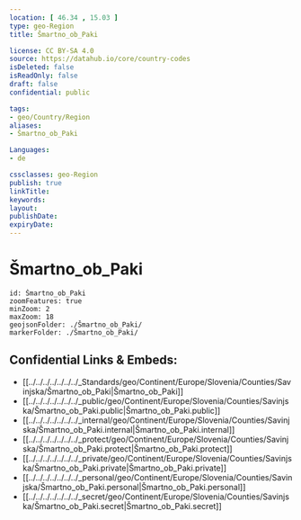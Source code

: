 ```yaml
---
location: [ 46.34 , 15.03 ] 
type: geo-Region
title: Šmartno_ob_Paki

license: CC BY-SA 4.0
source: https://datahub.io/core/country-codes
isDeleted: false
isReadOnly: false
draft: false
confidential: public

tags:
- geo/Country/Region
aliases:
- Šmartno_ob_Paki

Languages:
- de

cssclasses: geo-Region
publish: true
linkTitle: 
keywords: 
layout: 
publishDate: 
expiryDate: 
---
```


# Šmartno_ob_Paki

```leaflet
id: Šmartno_ob_Paki
zoomFeatures: true 
minZoom: 2 
maxZoom: 18
geojsonFolder: ./Šmartno_ob_Paki/
markerFolder: ./Šmartno_ob_Paki/
```


## Confidential Links & Embeds: 
- [[../../../../../../../_Standards/geo/Continent/Europe/Slovenia/Counties/Savinjska/Šmartno_ob_Paki|Šmartno_ob_Paki]] 
- [[../../../../../../../_public/geo/Continent/Europe/Slovenia/Counties/Savinjska/Šmartno_ob_Paki.public|Šmartno_ob_Paki.public]] 
- [[../../../../../../../_internal/geo/Continent/Europe/Slovenia/Counties/Savinjska/Šmartno_ob_Paki.internal|Šmartno_ob_Paki.internal]] 
- [[../../../../../../../_protect/geo/Continent/Europe/Slovenia/Counties/Savinjska/Šmartno_ob_Paki.protect|Šmartno_ob_Paki.protect]] 
- [[../../../../../../../_private/geo/Continent/Europe/Slovenia/Counties/Savinjska/Šmartno_ob_Paki.private|Šmartno_ob_Paki.private]] 
- [[../../../../../../../_personal/geo/Continent/Europe/Slovenia/Counties/Savinjska/Šmartno_ob_Paki.personal|Šmartno_ob_Paki.personal]] 
- [[../../../../../../../_secret/geo/Continent/Europe/Slovenia/Counties/Savinjska/Šmartno_ob_Paki.secret|Šmartno_ob_Paki.secret]] 

